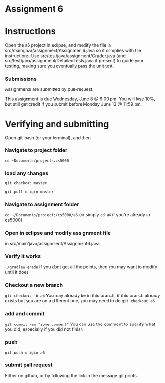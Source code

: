 Assignment 6
===



# Instructions

Open the a6 project in eclipse, and modify the file in src/main/java/assignment/Assignment6.java so it complies with the instructions. Use src/test/java/assignment/Grader.java (and src/test/java/assignment/DetailedTests.java if present) to guide your testing, making sure you eventually pass the unit test.

### Submissions
Assignments are submitted by pull-request.

This assignment is due Wednesday, June 8 @ 6:00 pm. You will lose 10%, but still get credit if you submit before Monday June 13 @ 11:59 pm.

# Verifying and submitting
Open git-bash (or your terminal), and then

### Navigate to project folder
```cd ~Documents/projects/cs5000```

### load any changes
```git checkout master```

```git pull origin master```

### Navigate to assignment folder
```cd ~/Documents/projects/cs5000/a6```   (or simply ```cd a6``` if you're already in cs5000)

### Open in eclipse and modify assignment file
in src/main/java/assignment/Assignment6.java

### Verify it works
```./gradlew grade```
If you dont get all the points, then you may want to modify until it does


### Checkout a new branch
```git checkout -b a6``` 
You may already be in this branch; if this branch already exists but you are on a different one, you may need to do ```git checkout a6```

### add and commit
```git commit -am "some comment"```
You can use the comment to specify what you did, especially if you did not finish

### push
```git push origin a6```

### submit pull request
Either on github, or by following the link in the message git prints.

